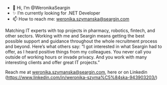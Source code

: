 - 👋 Hi, I’m @WeronikaSeargin
- ✨ I’m currently looking for .NET Developer
- 📫 How to reach me: weronika.szymanska@seargin.com

Matching IT experts with top projects in pharmacy, robotics, fintech, and other sectors.
Working with me and Seargin means getting the best possible support and guidance throughout the whole recruitment process and beyond.
Here’s what others say:
“I got interested in what Seargin had to offer, as I heard positive things from my colleagues. You never call you outside of working hours or invade privacy. And you work with many interesting clients and offer great IT projects.”

Reach me at weronika.szymanska@seargin.com, here or on Linkedin (https://www.linkedin.com/in/weronika-szyma%C5%84ska-943903203/)

